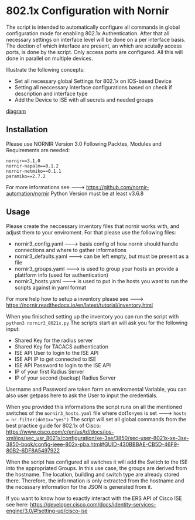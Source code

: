 # 802.1x Configuration with Nornir

The script is intended to automatically configure all commands in global configuration mode for enabling 802.1x Authentication.
After that all necessary settings on interface level will be done on a per interface basis.
The dection of which interface are present, an which are acutally access ports, is done by the script.
Only access ports are configured.
All this will done in parallel on multiple devices.

Illustrate the following concepts:
- Set all necessary global Settings for 802.1x on IOS-based Device
- Setting all neccessary interface configurations based on check if description and interface type
- Add the Device to ISE with all secrets and needed groups

[diagram](./802.1x-diagram.png)

## Installation
Please use NORNIR Version 3.0
Following Packtes, Modules and Requirements are needed:
    
    nornir==3.1.0
    nornir-napalm==0.1.2
    nornir-netmiko==0.1.1
    paramiko==2.7.2
   
For more informations see ---> https://github.com/nornir-automation/nornir
Python Version must be at least v3.6.8

## Usage
Please create the neccessary inventory files that nornir works with, and adjust them to your enviroment.
For that please use the following files:

* nornir3_config.yaml     ---> basis config of how nornir should handle connections and where to gather informations
* nornir3_defaults.yaml   ---> can be left empty, but must be present as a file
* nornir3_groups.yaml     ---> is used to group your hosts an provide a plattform info (used for authentication)
* nornir3_hosts.yaml      ---> is used to put in the hosts you want to run the scripts against in yaml format
    
For more help how to setup a inventory please see ---> https://nornir.readthedocs.io/en/latest/tutorial/inventory.html

When you finisched setting up the inventory you can run the script with ```python3 nornir3_8021x.py```
The scripts start an will ask you for the following input:
    
* Shared Key for the radius server
* Shared Key for TACACS authentication
* ISE API User to login to the ISE API
* ISE API IP to get connected to ISE
* ISE API Password to login to the ISE API
* IP of your first Radius Server
* IP of your second (backup) Radius Server

Username and Password are taken form an enviromental Variable, you can also user getpass here to ask the User to input the credentials.

When you provided this informations the script runs on all the mentioned switches of the ```nornir3_hosts.yaml``` file where dot1x=yes is set ---> `hosts = nr.filter(dot1x="yes")`
The script will set all global commands from the best practice guide for 802.1x of Cisco:
https://www.cisco.com/c/en/us/td/docs/ios-xml/ios/sec_usr_8021x/configuration/xe-3se/3850/sec-user-8021x-xe-3se-3850-book/config-ieee-802x-pba.html#GUID-430BBBAE-CB5D-46F9-80B2-6DF8A5497922

When the script has configured all switches it will add the Switch to the ISE into the appropriated Groups.
In this use case, the groups are derived from the hostname. The location, building and switch type are already stored there. Therefore, the information is only extracted from the hostname and the necessary information for the JSON is generated from it.

If you want to know how to exactly interact with the ERS API of Cisco ISE see here:
https://developer.cisco.com/docs/identity-services-engine/3.0/#!setting-up/cisco-ise
